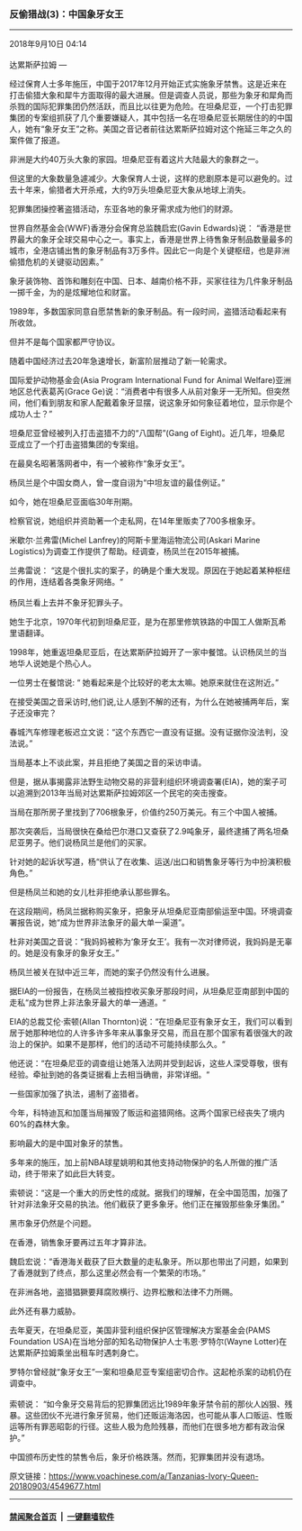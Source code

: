 ### 反偷猎战(3)：中国象牙女王
------------------------

<div class="published">
 <span class="date" title="中国时间">
  <time datetime="2018-09-10T04:14:04+08:00">
   2018年9月10日 04:14
  </time>
 </span>
</div>
<br/>
<div class="wsw">
 <span class="dateline">
  达累斯萨拉姆 —
 </span>
 <p>
  经过保育人士多年施压，中国于2017年12月开始正式实施象牙禁售。这是近来在打击偷猎大象和犀牛方面取得的最大进展。但是调查人员说，那些为象牙和犀角而杀戮的国际犯罪集团仍然活跃，而且比以往更为危险。在坦桑尼亚，一个打击犯罪集团的专案组抓获了几个重要嫌疑人，其中包括一名在坦桑尼亚长期居住的的中国人，她有“象牙女王”之称。美国之音记者前往达累斯萨拉姆对这个拖延三年之久的案件做了报道。
 </p>
 <div class="wsw__embed">
 </div>
 <p>
  非洲是大约40万头大象的家园。坦桑尼亚有着这片大陆最大的象群之一。
 </p>
 <p>
  但这里的大象数量急遽减少。大象保育人士说，这样的悲剧原本是可以避免的。过去十年来，偷猎者大开杀戒，大约9万头坦桑尼亚大象从地球上消失。
 </p>
 <p>
  犯罪集团操控著盗猎活动，东亚各地的象牙需求成为他们的财源。
 </p>
 <p>
  世界自然基金会(WWF)香港分会保育总监魏启宏(Gavin Edwards)说： “香港是世界最大的象牙全球交易中心之一。事实上，香港是世界上待售象牙制品数量最多的城市，全港店铺出售的象牙制品有3万多件。因此它一向是个关键枢纽，也是非洲偷猎危机的关键驱动因素。”
 </p>
 <p>
  象牙装饰物、首饰和雕刻在中国、日本、越南价格不菲，买家往往为几件象牙制品一掷千金，为的是炫耀地位和财富。
 </p>
 <p>
  1989年，多数国家同意自愿禁售新的象牙制品。有一段时间，盗猎活动看起来有所收敛。
 </p>
 <p>
  但并不是每个国家都严守协议。
 </p>
 <p>
  随着中国经济过去20年急速增长，新富阶层推动了新一轮需求。
 </p>
 <p>
  国际爱护动物基金会(Asia Program International Fund for Animal Welfare)亚洲地区总代表葛芮(Grace Ge)说：“消费者中有很多人从前对象牙一无所知。但突然间，他们看到朋友和家人配戴着象牙显摆，说这象牙如何象征着地位，显示你是个成功人士？”
 </p>
 <p>
  坦桑尼亚曾经被列入打击盗猎不力的“八国帮”(Gang of Eight)。近几年，坦桑尼亚成立了一个打击盗猎集团的专案组。
 </p>
 <p>
  在最臭名昭著落网者中，有一个被称作“象牙女王”。
 </p>
 <p>
  杨凤兰是个中国女商人，曾一度自诩为“中坦友谊的最佳例证。”
 </p>
 <p>
  如今，她在坦桑尼亚面临30年刑期。
 </p>
 <p>
  检察官说，她组织并资助著一个走私网，在14年里贩卖了700多根象牙。
 </p>
 <p>
  米歇尔·兰弗雷(Michel Lanfrey)的阿斯卡里海运物流公司(Askari Marine Logistics)为调查工作提供了帮助。经调查，杨凤兰在2015年被捕。
 </p>
 <p>
  兰弗雷说： “这是个很扎实的案子，的确是个重大发现。原因在于她起着某种枢纽的作用，连结着各类象牙网络。“
  <br/>
  <br/>
  杨凤兰看上去并不象牙犯罪头子。
 </p>
 <p>
  她生于北京，1970年代初到坦桑尼亚，是为在那里修筑铁路的中国工人做斯瓦希里语翻译。
 </p>
 <p>
  1998年，她重返坦桑尼亚后，在达累斯萨拉姆开了一家中餐馆。认识杨凤兰的当地华人说她是个热心人。
 </p>
 <p>
  一位男士在餐馆说: “ 她看起来是个比较好的老太太嘛。她原来就住在这附近。”
 </p>
 <p>
  在接受美国之音采访时,他们说,让人感到不解的还有，为什么在她被捕两年后，案子还没审完？
 </p>
 <p>
  春城汽车修理老板迟立文说：“这个东西它一直没有证据。没有证据你没法判，没法说。”
 </p>
 <p>
  当局基本上不谈此案，并且拒绝了美国之音的采访申请。
 </p>
 <p>
  但是，据从事揭露非法野生动物交易的非营利组织环境调查署(EIA)，她的案子可以追溯到2013年当局对达累斯萨拉姆郊区一个民宅的突击搜查。
 </p>
 <p>
  当局在那所房子里找到了706根象牙，价值约250万美元。有三个中国人被捕。
 </p>
 <p>
  那次突袭后，当局很快在桑给巴尔港口又查获了2.9吨象牙，最终逮捕了两名坦桑尼亚男子。他们说杨凤兰是他们的买家。
 </p>
 <p>
  针对她的起诉状写道，杨“供认了在收集、运送/出口和销售象牙等行为中扮演积极角色。”
 </p>
 <p>
  但是杨凤兰和她的女儿杜非拒绝承认那些罪名。
 </p>
 <p>
  在这段期间，杨凤兰据称购买象牙，把象牙从坦桑尼亚南部偷运至中国。环境调查署报告说，她“成为世界非法象牙的最大单一渠道”。
 </p>
 <p>
  杜非对美国之音说：“我妈妈被称为‘象牙女王’。我有一次对律师说，我妈妈是无辜的。她是没有象牙的象牙女王。”
 </p>
 <p>
  杨凤兰被关在狱中近三年，而她的案子仍然没有什么进展。
 </p>
 <p>
  据EIA的一份报告，在杨凤兰被指控收买象牙那段时间，从坦桑尼亚南部到中国的走私“成为世界上非法象牙最大的单一通道。“
 </p>
 <p>
  EIA的总裁艾伦·索顿(Allan Thornton)说：“在坦桑尼亚有象牙女王，我们可以看到居于她那种地位的人许多许多年来从事象牙交易，而且在那个国家有着很强大的政治上的保护。如果不是那样，他们的活动不可能持续那么久。“
 </p>
 <p>
  他还说：“在坦桑尼亚的调查组让她落入法网并受到起诉，这些人深受尊敬，很有经验。牵扯到她的各类证据看上去相当确凿，非常详细。“
 </p>
 <p>
  一些国家加强了执法，遏制了盗猎者。
 </p>
 <p>
  今年，科特迪瓦和加蓬当局摧毁了贩运和盗猎网络。这两个国家已经丧失了境内60%的森林大象。
 </p>
 <p>
  影响最大的是中国对象牙的禁售。
 </p>
 <p>
  多年来的施压，加上前NBA球星姚明和其他支持动物保护的名人所做的推广活动，终于带来了如此巨大转变。
 </p>
 <p>
  索顿说：“这是一个重大的历史性的成就。据我们的理解，在全中国范围，加强了针对非法象牙交易的执法。他们截获了更多象牙。他们正在摧毁那些象牙集团。”
 </p>
 <p>
  黑市象牙仍然是个问题。
 </p>
 <p>
  在香港，销售象牙要再过五年才算非法。
 </p>
 <p>
  魏启宏说：“香港海关截获了巨大数量的走私象牙。所以那也带出了问题，如果到了香港就到了终点，那么这里必然会有一个繁荣的市场。”
 </p>
 <p>
  在非洲各地，盗猎猖獗要拜腐败横行、边界松散和法律不力所赐。
 </p>
 <p>
  此外还有暴力威胁。
 </p>
 <p>
  去年夏天，在坦桑尼亚，美国非营利组织保护区管理解决方案基金会(PAMS Foundation USA)在当地分部的知名动物保护人士韦恩·罗特尔(Wayne Lotter)在达累斯萨拉姆乘坐出租车时遇刺身亡。
 </p>
 <p>
  罗特尔曾经就“象牙女王”一案和坦桑尼亚专案组密切合作。这起枪杀案的动机仍在调查中。
  <br/>
  <br/>
  索顿说： “如今象牙交易背后的犯罪集团远比1989年象牙禁令前的那伙人凶狠、残暴。这些团伙不光进行象牙贸易，他们还贩运海洛因，也可能从事人口贩运、性贩运等所有罪恶昭彰的行径。这些人极为危险残暴，而他们在很多地方都有政治保护。”
 </p>
 <p>
  中国颁布历史性的禁售令后，象牙价格跌落。然而，犯罪集团并没有退场。
 </p>
</div>

原文链接：https://www.voachinese.com/a/Tanzanias-Ivory-Queen-20180903/4549677.html


------------------------
#### [禁闻聚合首页](https://github.com/gfw-breaker/banned-news/blob/master/README.md) &nbsp;|&nbsp;  [一键翻墙软件](https://github.com/gfw-breaker/nogfw/blob/master/README.md)